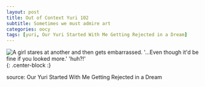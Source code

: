 ```yaml
---
layout: post
title: Out of Context Yuri 102
subtitle: Sometimes we must admire art
categories: oocy
tags: [yuri, Our Yuri Started With Me Getting Rejected in a Dream]
---
```



![A girl stares at another and then gets embarrassed. '...Even though it'd be fine if you looked more.' 'huh?!'](https://imgur.com/8sRDv2Z.png){: .center-block :}


source: Our Yuri Started With Me Getting Rejected in a Dream
